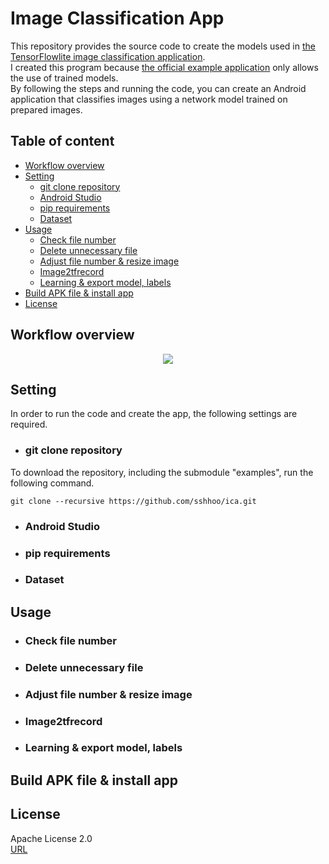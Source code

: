 # Image Classification App
This repository provides the source code to create the models used in [the TensorFlowlite image classification application](https://www.tensorflow.org/lite/examples/image_classification/overview).  
I created this program because [the official example application](https://www.tensorflow.org/lite/guide/hosted_models) only allows the use of trained models.  
By following the steps and running the code, you can create an Android application that classifies images using a network model trained on prepared images.

## Table of content
- [Workflow overview](#Workflow-overview)
- [Setting](#Setting)
    - [git clone repository](#git-clone-repository)
    - [Android Studio](#android-studio)
    - [pip requirements](#pip-requirements)
    - [Dataset](#dataset)
- [Usage](#usage)
    - [Check file number](#Check-file-number)
    - [Delete unnecessary file](#Delete-unnecessary-file)
    - [Adjust file number & resize image](#Adjust-file-number--resize-image)
    - [Image2tfrecord](#Image2tfrecord)
    - [Learning & export model, labels](#Learning--export-model-labels)
- [Build APK file & install app](#Build-APK-file--install-app)
- [License](#License)

## Workflow overview
<div align="center"><img src="https://user-images.githubusercontent.com/40710706/114029149-31aeb300-98b4-11eb-9df4-7b3b50da883c.png"></div>

## Setting
In order to run the code and create the app, the following settings are required.  

- ### git clone repository
To download the repository, including the submodule "examples", run the following command.  

`git clone --recursive https://github.com/sshhoo/ica.git`

- ### Android Studio






- ### pip requirements

- ### Dataset


## Usage


- ### Check file number


- ### Delete unnecessary file


- ### Adjust file number & resize image



- ### Image2tfrecord


- ### Learning & export model, labels



## Build APK file & install app







## License
Apache License 2.0  
[URL](https://github.com/sshhoo/ica/blob/main/LICENSE)
